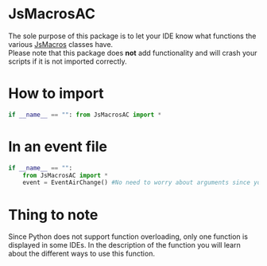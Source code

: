# JsMacrosAC
The sole purpose of this package is to let your IDE know what functions the various [JsMacros](https://www.curseforge.com/minecraft/mc-mods/jsmacros) classes have.\
Please note that this package does **not** add functionality and will crash your scripts if it is not imported correctly.

# How to import
```python
if __name__ == "": from JsMacrosAC import *
```

# In an event file
```python
if __name__ == "": 
    from JsMacrosAC import *
    event = EventAirChange() #No need to worry about arguments since you do not create the object.
```

# Thing to note
Since Python does not support function overloading, only one function is displayed in some IDEs. In the description of the function you will learn about the different ways to use this function.